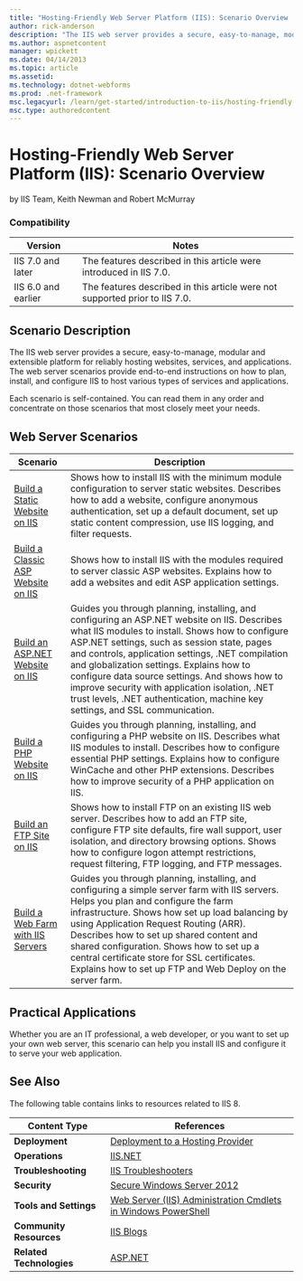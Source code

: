 ```yaml
---
title: "Hosting-Friendly Web Server Platform (IIS): Scenario Overview | Microsoft Docs"
author: rick-anderson
description: "The IIS web server provides a secure, easy-to-manage, modular and extensible platform for reliably hosting websites, services, and applications. The web serv..."
ms.author: aspnetcontent
manager: wpickett
ms.date: 04/14/2013
ms.topic: article
ms.assetid: 
ms.technology: dotnet-webforms
ms.prod: .net-framework
msc.legacyurl: /learn/get-started/introduction-to-iis/hosting-friendly-web-server-platform-iis-scenario-overview
msc.type: authoredcontent
---
```

Hosting-Friendly Web Server Platform (IIS): Scenario Overview
====================
by IIS Team, Keith Newman and Robert McMurray

### Compatibility


| Version | Notes |
| --- | --- |
| IIS 7.0 and later | The features described in this article were introduced in IIS 7.0. |
| IIS 6.0 and earlier | The features described in this article were not supported prior to IIS 7.0. |


## Scenario Description

The IIS web server provides a secure, easy-to-manage, modular and extensible platform for reliably hosting websites, services, and applications. The web server scenarios provide end-to-end instructions on how to plan, install, and configure IIS to host various types of services and applications.

Each scenario is self-contained. You can read them in any order and concentrate on those scenarios that most closely meet your needs.

## Web Server Scenarios

| Scenario | Description |
| --- | --- |
| [Build a Static Website on IIS](../../manage/creating-websites/scenario-build-a-static-website-on-iis.md) | Shows how to install IIS with the minimum module configuration to server static websites. Describes how to add a website, configure anonymous authentication, set up a default document, set up static content compression, use IIS logging, and filter requests. |
| [Build a Classic ASP Website on IIS](../../application-frameworks/running-classic-asp-applications-on-iis-7-and-iis-8/scenario-build-a-classic-asp-website-on-iis.md) | Shows how to install IIS with the modules required to server classic ASP websites. Explains how to add a websites and edit ASP application settings. |
| [Build an ASP.NET Website on IIS](../../application-frameworks/scenario-build-an-aspnet-website-on-iis/overview-build-an-asp-net-website-on-iis.md) | Guides you through planning, installing, and configuring an ASP.NET website on IIS. Describes what IIS modules to install. Shows how to configure ASP.NET settings, such as session state, pages and controls, application settings, .NET compilation and globalization settings. Explains how to configure data source settings. And shows how to improve security with application isolation, .NET trust levels, .NET authentication, machine key settings, and SSL communication. |
| [Build a PHP Website on IIS](../../application-frameworks/scenario-build-a-php-website-on-iis/overview-build-a-php-website-on-iis.md) | Guides you through planning, installing, and configuring a PHP website on IIS. Describes what IIS modules to install. Describes how to configure essential PHP settings. Explains how to configure WinCache and other PHP extensions. Describes how to improve security of a PHP application on IIS. |
| [Build an FTP Site on IIS](../../publish/using-the-ftp-service/scenario-build-an-ftp-site-on-iis.md) | Shows how to install FTP on an existing IIS web server. Describes how to add an FTP site, configure FTP site defaults, fire wall support, user isolation, and directory browsing options. Shows how to configure logon attempt restrictions, request filtering, FTP logging, and FTP messages. |
| [Build a Web Farm with IIS Servers](../../web-hosting/scenario-build-a-web-farm-with-iis-servers/overview-build-a-web-farm-with-iis-servers.md) | Guides you through planning, installing, and configuring a simple server farm with IIS servers. Helps you plan and configure the farm infrastructure. Shows how set up load balancing by using Application Request Routing (ARR). Describes how to set up shared content and shared configuration. Shows how to set up a central certificate store for SSL certificates. Explains how to set up FTP and Web Deploy on the server farm. |

## Practical Applications

Whether you are an IT professional, a web developer, or you want to set up your own web server, this scenario can help you install IIS and configure it to serve your web application.

## See Also

The following table contains links to resources related to IIS 8.

| Content Type | References |
| --- | --- |
| **Deployment** | [Deployment to a Hosting Provider](https://www.asp.net/web-forms/tutorials/deployment-to-a-hosting-provider/deployment-to-a-hosting-provider-introduction-1-of-12) | [Web Deploy 2.0](https://www.iis.net/downloads/microsoft/web-deploy) |
| **Operations** | [IIS.NET](https://www.iis.net/) | [IIS Learning Center](https://www.iis.net/learn) | [IIS Media Services](/media) | [What's New in IIS 8.0 for Windows 8?](https://www.iis.net/learn/get-started/whats-new-in-iis-8) |
| **Troubleshooting** | [IIS Troubleshooters](https://www.iis.net/learn/troubleshoot) |
| **Security** | [Secure Windows Server 2012](https://technet.microsoft.com/en-us/library/hh831360.aspx) | [Security and Protection Overview](https://technet.microsoft.com/en-us/library/hh831778.aspx) |
| **Tools and Settings** | [Web Server (IIS) Administration Cmdlets in Windows PowerShell](https://technet.microsoft.com/en-us/library/hh867899.aspx) |
| **Community Resources** | [IIS Blogs](https://blogs.iis.net/) | [IIS Forums](https://forums.iis.net/) | [Robert McMurray's Blog](https://blogs.msdn.com/b/robert_mcmurray/) | [Scott Forsyth's Blog](https://blogs.iis.net/owscott/default.aspx) | [Steve Schofield's Blog](https://blogs.iis.net/steveschofield/default.aspx) |
| **Related Technologies** | [ASP.NET](https://www.asp.net/) | [ASP.NET Web Projects](https://msdn.microsoft.com/library/ywdtth2f.aspx) |